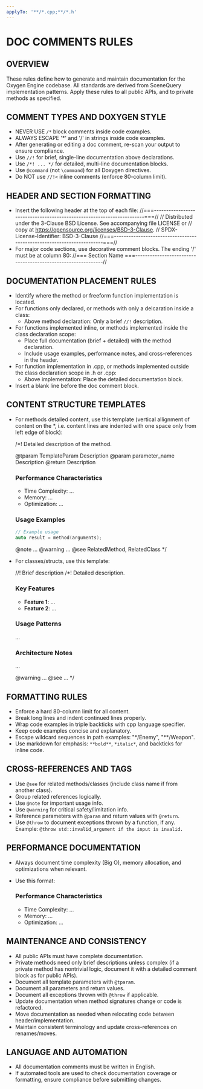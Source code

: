 ```yaml
---
applyTo: '**/*.cpp;**/*.h'
---
```

# DOC COMMENTS RULES

## OVERVIEW

These rules define how to generate and maintain documentation for the Oxygen
Engine codebase. All standards are derived from SceneQuery implementation
patterns. Apply these rules to all public APIs, and to private methods as
specified.

## COMMENT TYPES AND DOXYGEN STYLE

- NEVER USE `/*` block comments inside code examples.
- ALWAYS ESCAPE '*' and '/' in strings inside code examples.
- After generating or editing a doc comment, re-scan your output to ensure compliance.
- Use `//!` for brief, single-line documentation above declarations.
- Use `/*! ... */` for detailed, multi-line documentation blocks.
- Use `@command` (not `\command`) for all Doxygen directives.
- Do NOT use `//!<` inline comments (enforce 80-column limit).

## HEADER AND SECTION FORMATTING

- Insert the following header at the top of each file:
  //===----------------------------------------------------------------------===//
  // Distributed under the 3-Clause BSD License. See accompanying file LICENSE or
  // copy at <https://opensource.org/licenses/BSD-3-Clause>.
  // SPDX-License-Identifier: BSD-3-Clause
  //===----------------------------------------------------------------------===//
- For major code sections, use decorative comment blocks. The ending '/' must be at column 80:
  //=== Section Name ===-------------------------------------------------------------//

## DOCUMENTATION PLACEMENT RULES

- Identify where the method or freeform function implementation is located.
- For functions only declared, or methods with only a delcaration inside a class:
  - Above method declaration: Only a brief `//!` description.
- For functions implemented inline, or methods implemented inside the class declaration scope:
  - Place full documentation (brief + detailed) with the method declaration.
  - Include usage examples, performance notes, and cross-references in the header.
- For function implementation in .cpp, or methods implemented outside the class
  declaration scope in .h or .cpp:
  - Above implementation: Place the detailed documentation block.
- Insert a blank line before the doc comment block.

## CONTENT STRUCTURE TEMPLATES

- For methods detailed content, use this template (vertical allignment of content on the *, i.e. content lines are indented with one space only from left edge of block):

  /*!
   Detailed description of the method.

   @tparam TemplateParam Description
   @param parameter_name Description
   @return Description

  ### Performance Characteristics

  - Time Complexity: ...
  - Memory: ...
  - Optimization: ...

  ### Usage Examples

   ```cpp
   // Example usage
   auto result = method(arguments);
   ```

   @note ...
   @warning ...
   @see RelatedMethod, RelatedClass
  */

- For classes/structs, use this template:

  //! Brief description
  /*!
   Detailed description.

  ### Key Features

  - **Feature 1**: ...
  - **Feature 2**: ...

  ### Usage Patterns

   ...

  ### Architecture Notes

   ...

   @warning ...
   @see ...
  */

## FORMATTING RULES

- Enforce a hard 80-column limit for all content.
- Break long lines and indent continued lines properly.
- Wrap code examples in triple backticks with cpp language specifier.
- Keep code examples concise and explanatory.
- Escape wildcard sequences in path examples: "*/Enemy", "**/Weapon".
- Use markdown for emphasis: `**bold**`, `*italic*`, and backticks for inline code.

## CROSS-REFERENCES AND TAGS

- Use `@see` for related methods/classes (include class name if from another class).
- Group related references logically.
- Use `@note` for important usage info.
- Use `@warning` for critical safety/limitation info.
- Reference parameters with `@param` and return values with `@return`.
- Use `@throw` to document exceptions thrown by a function, if any. Example: `@throw std::invalid_argument if the input is invalid.`

## PERFORMANCE DOCUMENTATION

- Always document time complexity (Big O), memory allocation, and optimizations when relevant.
- Use this format:

  ### Performance Characteristics

  - Time Complexity: ...
  - Memory: ...
  - Optimization: ...

## MAINTENANCE AND CONSISTENCY

- All public APIs must have complete documentation.
- Private methods need only brief descriptions unless complex (if a private method has nontrivial logic, document it with a detailed comment block as for public APIs).
- Document all template parameters with `@tparam`.
- Document all parameters and return values.
- Document all exceptions thrown with `@throw` if applicable.
- Update documentation when method signatures change or code is refactored.
- Move documentation as needed when relocating code between header/implementation.
- Maintain consistent terminology and update cross-references on renames/moves.

## LANGUAGE AND AUTOMATION

- All documentation comments must be written in English.
- If automated tools are used to check documentation coverage or formatting, ensure compliance before submitting changes.
